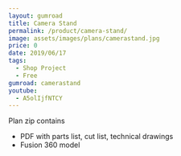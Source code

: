 ```yaml
---
layout: gumroad
title: Camera Stand
permalink: /product/camera-stand/
image: assets/images/plans/camerastand.jpg
price: 0
date: 2019/06/17
tags:
  - Shop Project
  - Free
gumroad: camerastand
youtube:
  - A5olIjfNTCY
---
```


Plan zip contains
* PDF with parts list, cut list, technical drawings
* Fusion 360 model